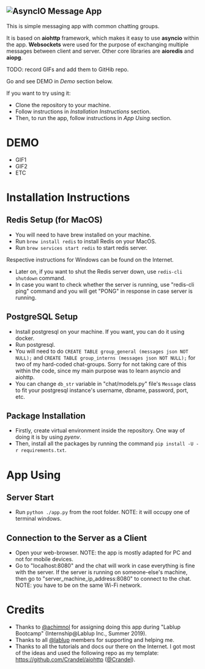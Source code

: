 ![AsyncIO Message App](https://github.com/temirrr/AsyncIO-Message-App/tree/master/static/img/logo.png)
---
This is simple messaging app with common chatting groups.

It is based on **aiohttp** framework, which makes it easy to use **asyncio** within the app. **Websockets** were used for the purpose of exchanging multiple messages between client and server. Other core libraries are **aioredis** and **aiopg**.

TODO: record GIFs and add them to GitHib repo.

Go and see DEMO in _Demo_ section below.

If you want to try using it:
- Clone the repository to your machine.
- Follow instructions in _Installation Instructions_ section.
- Then, to run the app, follow instructions in _App Using_ section.

# DEMO

- GIF1
- GIF2
- ETC

# Installation Instructions

## Redis Setup (for MacOS)
- You will need to have brew installed on your machine.
- Run `brew install redis` to install Redis on your MacOS. 
- Run `brew services start redis` to start redis server.

Respective instructions for Windows can be found on the Internet.

- Later on, if you want to shut the Redis server down, use `redis-cli shutdown` command.
- In case you want to check whether the server is running, use "redis-cli ping" command and you will get "PONG" in response in case server is running.

## PostgreSQL Setup

- Install postgresql on your machine. If you want, you can do it using docker.
- Run postgresql.
- You will need to do `CREATE TABLE group_general (messages json NOT NULL);` and `CREATE TABLE group_interns (messages json NOT NULL);` for two of my hard-coded chat-groups. Sorry for not taking care of this within the code, since my main purpose was to learn asyncio and aiohttp.
- You can change `db_str` variable in "chat/models.py" file's `Message` class to fit your postgresql instance's username, dbname, password, port, etc.

## Package Installation
- Firstly, create virtual environment inside the repository. One way of doing it is by using _pyenv_.
- Then, install all the packages by running the command `pip install -U -r requirements.txt`.

# App Using

## Server Start
- Run `python ./app.py` from the root folder. NOTE: it will occupy one of terminal windows.

## Connection to the Server as a Client
- Open your web-browser. NOTE: the app is mostly adapted for PC and not for mobile devices.
- Go to "localhost:8080" and the chat will work in case everything is fine with the server. If the server is running on someone-else's machine, then go to "server_machine_ip_address:8080" to connect to the chat. NOTE: you have to be on the same Wi-Fi network.

# Credits

- Thanks to [@achimnol](https://github.com/achimnol) for assigning doing this app during "Lablup Bootcamp" (Internship@Lablup Inc., Summer 2019).
- Thanks to all [@lablup](https://github.com/lablup) members for supporting and helping me.
- Thanks to all the tutorials and docs our there on the Internet. I got most of the ideas and used the following repo as my template: https://github.com/Crandel/aiohttp ([@Crandel](https://github.com/Crandel)).